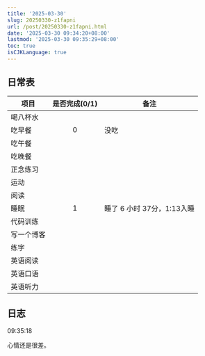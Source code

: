 ```yaml
---
title: '2025-03-30'
slug: 20250330-z1fapni
url: /post/20250330-z1fapni.html
date: '2025-03-30 09:34:20+08:00'
lastmod: '2025-03-30 09:35:29+08:00'
toc: true
isCJKLanguage: true
---
```






## 日常表

|项目|是否完成(0/1)|备注|
| ------------| :-------------: | ----------------------------|
|喝八杯水|||
|吃早餐|0|没吃|
|吃午餐|||
|吃晚餐|||
|正念练习|||
|运动|||
|阅读|||
|睡眠|1|睡了 6 小时 37分，1:13入睡|
|代码训练|||
|写一个博客|||
|练字|||
|英语阅读|||
|英语口语|||
|英语听力|||

## 日志

09:35:18

心情还是很差。

